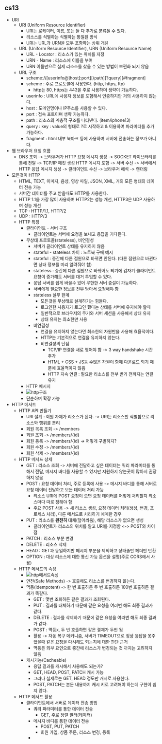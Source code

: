 cs13
--------------

* URI
  * URI (Uniform Resource Identifier)
    * URI는 로케이터, 이름, 또는 둘 다 추가로 분류될 수 있다.
    * 리소스를 식별하는 식별하는 통일된 방식
    * URI는 URL과 URN을 모두 포함하는 상위 개념
  * URL (Uniform Resource Identifier), URN (Uniform Resource Name)
    * URL - Locator : 리소스가 있는 위치를 지정
    * URN - Name : 리소스에 이름을 부여
    * URN 이름만으로 실제 리소스를 찾을 수 있는 방법이 보편화 되지 않음
  * URL 구조
    * scheme://[userinfo@]host[:port][/path][?query][#fragment]
    * scheme : 주로 프로토콜에 사용한다. (http, https, ftp)
      * http는 80, https는 443을 주로 사용하며 생략이 가능하다.
    * userinfo : URL에 사용자 정보를 포함해서 인증하지만 거의 사용하지 않는다.
    * host : 도메인명이나 IP주소를 사용할 수 있다.
    * port : 접속 포트이며 생략 가능하다.
    * path : 리소스의 계층적 구조를 나타낸다. (item/iphone13)
    * query : key : value의 형태로 ?로 시작하고 & 이용하여 파라미터를 추가 가능하다.
    * fragment : html 내부 북마크 등에 사용하며 서버에 전송하는 정보가 아니다.
* 웹 브라우저 요청 흐름
  * DNS 조회 -> 브라우저가 HTTP 요청 메시지 생성 -> SOCKET 라이브러리를 통해 전달 -> TCP/IP 패킷 생성 HTTP 메시지 포함 -> 서버 수신
  -> 서버에서 HTTP 응답 메시지 생성 -> 클라이언트 수신 -> 브라우저 해석 -> 랜더링
* 모든것이 HTTP
  * HTML, TEXT, 이미지, 음성, 영상 파일, JSON, XML, 거의 모든 형태의 데이터 전송 가능
  * 서버간 데이터를 주고 받을때도 HTTP를 사용한다.
  * HTTP 1.1을 가장 많이 사용하며 HTTP2는 성능 개선, HTTP3은 UDP 사용하며 성능 개선
  * TCP : HTTP/1.1, HTTP/2
  * UDP : HTTP/3
  * HTTP 특징
    * 클라이언트 - 서버 구조
      * 클라이언트는 서버에 요청을 보내고 응답을 기다린다.
    * 무상태 프로토콜(stateless), 비연결성
      * 서버가 클라이언트 상태를 유지하지 않음
      * stateful - stateless 차이 : 노트북 구매 예시
      * stateful : 중간에 다른 점원으로 바뀌면 안된다. (다른 점원으로 바뀐다면 상태 정보를 미리 알려줘야 함)
      * stateless : 중간에 다른 점원으로 바뀌어도 되기에 갑자기 클라이언트 요청이 증가해도 서버를 대거 투입할 수 있다.
      * 응답 서버를 쉽게 바꿀수 있어 무한한 서버 증설이 가능하다.
      * 서버에게 필요한 정보를 전부 담아서 요청해야 함
      * stateless 실무 한계
        * 모든것을 무상태로 설계하기는 힘들다.
        * 로그인한 사용자가 로그인 했다는 상태를 서버에 유지해야 할때
        * 일반적으로 브라우저의 쿠기와 서버 세션을 사용해서 상태 유지
        * 상태 유지는 최소한만 사용
      * 비연결성
        * 연결을 유지하지 않는다면 최소한의 자원만을 사용해 효율적이다.
        * HTTP는 기본적으로 연결을 유지하지 않는다.
        * 비연결성의 단점
          * TCP/IP 연결을 새로 맺어야 함 -> 3 way handshake 시간 추가
          * HTML + CSS + JS등 수많은 자원이 함께 다운로드 되기 때문에 효율적이지 않음
          * HTTP 지속 연결 : 필요한 리소스를 전부 받기 전까지는 연결 유지
    * HTTP 메시지
    * ![http구조](https://user-images.githubusercontent.com/77956808/219685206-05e226f6-f46e-4250-a962-b042ea558a14.png)
    * 단순하며 확장 가능
* HTTP 메서드
  * HTTP API 만들기
    * URI 설계 : 회원 자체가 리소스가 된다. -> URI는 리소스만 식별함으로 리소스와 행위를 분리
    * 회원 목록 조회 -> /members
    * 회원 조회 -> /members/{id}
    * 회원 등록 -> /members/{id} -> 어떻게 구별하지?
    * 회원 수정 -> /members/{id}
    * 회원 삭제 -> /members/{id}
  * HTTP 메서드 상세
    * GET : 리소스 조회 -> 서버에 전달하고 싶은 데이터는 쿼리 파라미터를 통해서 전달, 메시지 바디를 사용할 수 있지만 지원하지 않는곳이 많아서 권장하지 않음
    * POST : 요청 데이터 처리, 주로 등록에 사용 -> 메시지 바디를 통해 서버로 요청 데이터 전달하고 모든 데이터 처리 가능
      * 리소스 URI에 POST 요청이 오면 요청 데이터를 어떻게 처리할지 리소스마다 따로 정해야 함
      * 주요 POST 사용 -> 새 리소스 생성, 요청 데이터 처리(생성, 변경, 프로세스 처리), 다른 메서드로 처리하기 애매한 경우
    * PUT : 리소스를 __완전히__ 대체(덮어씌움), 해당 리소스가 없으면 생성
      * 클라이언트가 리소스의 위치를 알고 URI를 지정함 <-> POST와 차이점
    * PATCH : 리소스 부분 변경
    * DELETE : 리소스 삭제
    * HEAD : GET과 동일하지만 메시지 부분을 제외하고 상태줄만 헤더만 반환
    * OPTION : 대상 리소스에 대한 통신 가능 옵션을 설명(주로 CORS에서 사용)
  * HTTP 메서드의 속성
    * ![http메서드속성](https://user-images.githubusercontent.com/77956808/219697396-c239cd4c-b01a-4ef0-916e-4ba9c001b075.png)
    * 안전(Safe Methods) -> 호출해도 리소스를 변경하지 않는다.
    * 멱등(Idempotent) -> 한 번 호출하든 두 번 호출하든 100번 호출하든 결과가 똑같다.
      * GET : 몇번 조회하든 같은 결과가 조회된다.
      * PUT : 결과를 대체하기 때문에 같은 요청을 여러번 해도 최종 결과가 같다.
      * DELETE : 결과를 삭제하기 때문에 같은 요청을 여러번 해도 최종 결과가 같다.
      * POST : 멱등x, 두 번 호출하면 같은 결제가 두번 됨
      * 활용 -> 자동 복구 메커니즘, 서버가 TIMEOUT으로 정상 응답을 못주었을때 같은 요청을 다시해도 되는지에 대한 판단 근거
      * 멱등은 외부 요인으로 중간에 리소스가 변경되는 것 까지는 고려하지 않음
    * 캐시가능(Cacheable)
      * 응답 결과를 캐시해서 사용해도 되는가?
      * GET, HEAD, POST, PATCH 캐시 가능
      * 그러나 실제로는 GET, HEAD 정도만 캐시로 사용한다.
      * POST, PATCH는 본문 내용까지 캐시 키로 고려해야 하는데 구현이 쉽지 않다.
  * HTTP 메서드 활용
    * 클라이언트에서 서버로 데이터 전송 방법
      * 쿼리 파라미터를 통한 데이터 전송
        * GET, 주로 정렬 필터(데이터)
      * 메시지 바디를 통한 데이터 전송
        * POST, PUT, PATCH
        * 회원 가입, 상품 주문, 리소스 변경, 등록
      * 

